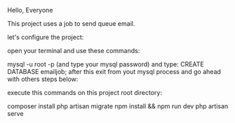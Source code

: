<p> Hello, Everyone </p>

This project uses a job to send queue email. 

let's configure the project:

open your terminal and use these commands:

mysql -u root -p (and type your mysql password)
and type: 
CREATE DATABASE emailjob; 
after this exit from yout mysql process and go ahead with others steps below:

execute this commands on this project root directory:

composer install 
php artisan migrate 
npm install && npm run dev 
php artisan serve 

